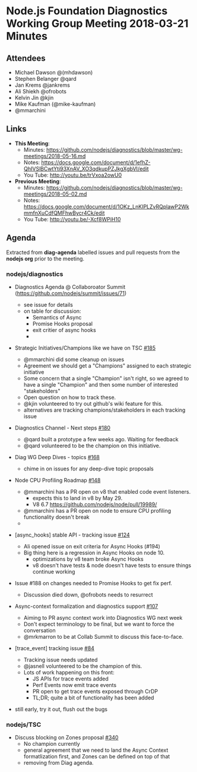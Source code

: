 # Node.js Foundation Diagnostics Working Group Meeting 2018-03-21 Minutes

## Attendees
  - Michael Dawson @(mhdawson)
  - Stephen Belanger @qard
  - Jan Krems @jankrems
  - Ali Shiekh @ofrobots
  - Kelvin Jin @kjin
  - Mike Kaufman (@mike-kaufman)
  - @mmarchini 

## Links
- **This Meeting**:
  - Minutes:  https://github.com/nodejs/diagnostics/blob/master/wg-meetings/2018-05-16.md
  - Notes: https://docs.google.com/document/d/1efhZ-QhIVSlBCwtYti93XnAV_XO3qdkupPZJkgXgbVI/edit
  - You Tube: http://youtu.be/trVxoa2owU0
- **Previous Meeting**: 
  - Minutes:  https://github.com/nodejs/diagnostics/blob/master/wg-meetings/2018-05-02.md 
  - Notes: https://docs.google.com/document/d/1OKz_LnKIPLZvRQplawP2WkmmfnXuCdfQMFhwBycr4Ck/edit 
  - You Tube: http://youtu.be/-Xcf8WPiH10 
## Agenda

Extracted from **diag-agenda** labelled issues and pull requests from the **nodejs org** prior to the meeting.

### nodejs/diagnostics

  - Diagnostics Agenda @ Collaboroator Summit (https://github.com/nodejs/summit/issues/71)
    - see issue for details
    - on table for discussion:
      - Semantics of Async
      - Promise Hooks proposal
      - exit critier of async hooks
      -
  - Strategic Initiatives/Champions like we have on TSC [#185](https://github.com/nodejs/diagnostics/issues/185)
    - @mmarchini did some cleanup on issues
    - Agreement we should get a "Champions" assigned to each strategic initiative
    - Some concern that a single "Champion" isn't right, so we agreed to have a single "Champion" and then some number of interested "stakeholders"
    - Open question on how to track these.
    - @kjin volunteered to try out github's wiki feature for this.
    - alternatives are tracking champions/stakeholders in each tracking issue

  - Diagnostics Channel - Next steps [#180](https://github.com/nodejs/diagnostics/issues/180)
    - @qard built a prototype a few weeks ago. Waiting for feedback
    - @qard volunteered to be the champion on this initiative.

  - Diag WG Deep Dives - topics [#168](https://github.com/nodejs/diagnostics/issues/168)
    - chime in on issues for any deep-dive topic proposals

  - Node CPU Profiling Roadmap [#148](https://github.com/nodejs/diagnostics/issues/148)
    - @mmarchini has a PR open on v8 that enabled code event listeners.
      - expects this to land in v8 by May 29. 
      - V8 6.7 https://github.com/nodejs/node/pull/19989/
    - @mmarchini has a PR open on node to ensure CPU profiling functionality doesn't break
    - 

  - \[async_hooks\] stable API - tracking issue [#124](https://github.com/nodejs/diagnostics/issues/124)
    - Ali opened issue on exit criteria for Async Hooks (#194)
    - Big thing here is a regression in Async Hooks on node 10.
      - optimizations by v8 team broke Async Hooks
      - v8 doesn't have tests & node doesn't have tests to ensure things continue working
   - Issue #188 on changes needed to Promise Hooks to get fix perf.
     - Discussion died down, @ofrobots needs to  resurrect
  
  - Async-context formalization and diagnostics support [#107](https://github.com/nodejs/diagnostics/issues/107)
    - Aiming to PR async context work into Diagnostics WG next week
    - Don't expect terminology to be final, but we want to force the conversation
    - @mrkmarron to be at Collab Summit to discuss this face-to-face.

  - \[trace_event\] tracking issue [#84](https://github.com/nodejs/diagnostics/issues/84)
    - Tracking issue needs updated
    - @jasnell volunteered to be the champion of this.
    - Lots of work happening on this front:
      - JS APIs for trace events added
      - Perf Events now emit trace events
      - PR open to get trace events exposed through CrDP
      - TL;DR; quite a bit of functionality has been added
  - still early, try it out, flush out the bugs
  
### nodejs/TSC

  - Discuss blocking on Zones proposal [#340](https://github.com/nodejs/TSC/issues/340)
    - No champion currently
    - general agreement that we need to land the Async Context formatlization first, and Zones can be defined on top of that
    - removing from Diag agenda. 
